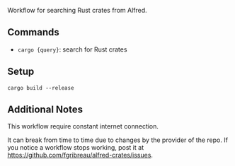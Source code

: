 Workflow for searching Rust crates from Alfred.

## Commands

* `cargo {query}`: search for Rust crates

## Setup

```
cargo build --release
```

## Additional Notes

This workflow require constant internet connection.

It can break from time to time due to changes by the provider of the repo. If you notice a workflow stops working, post it at https://github.com/fgribreau/alfred-crates/issues.
